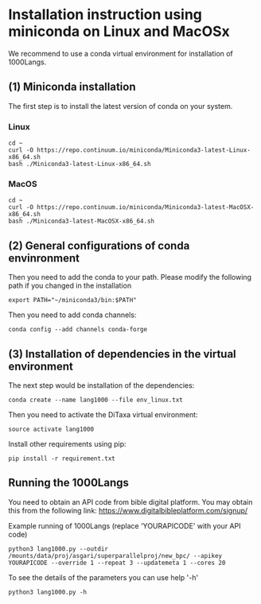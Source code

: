 # Installation instruction using miniconda on Linux and MacOSx

We recommend to use a conda virtual environment for installation of 1000Langs.


## (1) Miniconda installation

The first step is to install the latest version of conda on your system.

### Linux
```
cd ~
curl -O https://repo.continuum.io/miniconda/Miniconda3-latest-Linux-x86_64.sh
bash ./Miniconda3-latest-Linux-x86_64.sh
```

### MacOS
```
cd ~
curl -O https://repo.continuum.io/miniconda/Miniconda3-latest-MacOSX-x86_64.sh
bash ./Miniconda3-latest-MacOSX-x86_64.sh
```


## (2) General configurations of conda envinronment

Then you need to add the conda to your path. Please modify the following path if you changed in the installation

```
export PATH="~/miniconda3/bin:$PATH"
```

Then you need to add conda channels:

```
conda config --add channels conda-forge
```



## (3) Installation of dependencies in the virtual environment

The next step would be installation of the dependencies:

```
conda create --name lang1000 --file env_linux.txt
```

Then you need to activate the DiTaxa virtual environment:

```
source activate lang1000
```

Install other requirements using pip:

```
pip install -r requirement.txt
```



## Running the 1000Langs

You need to obtain an API code from bible digital platform. You may obtain this from the following link:
https://www.digitalbibleplatform.com/signup/

Example running of 1000Langs (replace 'YOURAPICODE' with your API code)
```
python3 lang1000.py --outdir /mounts/data/proj/asgari/superparallelproj/new_bpc/ --apikey YOURAPICODE --override 1 --repeat 3 --updatemeta 1 --cores 20
```

To see the details of the parameters you can use help  '-h'
```
python3 lang1000.py -h

```

